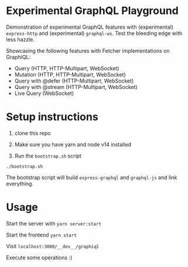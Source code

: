 # Experimental GraphQL Playground

Demonstration of experimental GraphQL features with (experimental) `express-http` and (experimental) `graphql-ws`. Test the bleeding edge with less hazzle.

Showcasing the following features with Fetcher implementations on GraphiQL:

- Query (HTTP, HTTP-Multipart, WebSocket)
- Mutation (HTTP, HTTP-Multipart, WebSocket)
- Query with @defer (HTTP-Multipart, WebSocket)
- Query with @stream (HTTP-Multipart, WebSocket)
- Live Query (WebSocket)

# Setup instructions

1. clone this repo

2. Make sure you have yarn and node v14 installed

3. Run the `bootstrap.sh` script

```
./bootstrap.sh
```

The bootstrap script will build `express-graphql` and `graphql-js` and link everything.

# Usage

Start the server with `yarn server:start`

Start the frontend `yarn start`

Visit `localhost:3000/__dev__/graphiql`

Execute some operations :)
